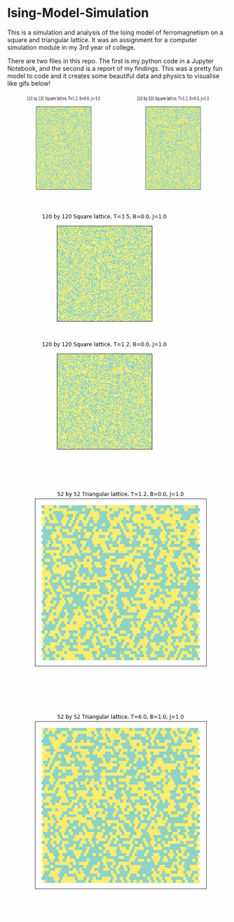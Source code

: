 # Ising-Model-Simulation
This is a simulation and analysis of the Ising model of ferromagnetism on a square and triangular lattice. It was an assignment for a computer simulation module in my 3rd year of college.

There are two files in this repo. The first is my python code in a Jupyter Notebook, and the second is a report of my findings. This was a pretty fun model to code and it creates some beautiful data and physics to visualise like gifs below!

<img src="https://github.com/diagonal-hamiltonian/Ising-Model-Simulation/blob/main/squT1.2gs120J-1.0B0.0.gif" width="250" height="250"/><img src="https://github.com/diagonal-hamiltonian/Ising-Model-Simulation/blob/main/squT1.2gs120J1.0B0.0.gif" width="250" height="250"/>



![Alt Text 3](https://github.com/diagonal-hamiltonian/Ising-Model-Simulation/blob/main/squT3.5gs120J1.0B0.0.gif) ![Alt Text 4](https://github.com/diagonal-hamiltonian/Ising-Model-Simulation/blob/main/squT1.2gs120J1.0B0.0.gif)

![Alt Text 5](https://github.com/diagonal-hamiltonian/Ising-Model-Simulation/blob/main/triT1.2gs52J1.0B0.0.gif) ![Alt Text 6](https://github.com/diagonal-hamiltonian/Ising-Model-Simulation/blob/main/triT6.0gs52J1.0B1.0.gif)

